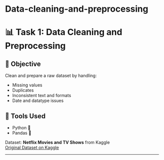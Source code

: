 # Data-cleaning-and-preprocessing 
# 📊 Task 1: Data Cleaning and Preprocessing

## 📝 Objective
Clean and prepare a raw dataset by handling:
- Missing values
- Duplicates
- Inconsistent text and formats
- Date and datatype issues

## 🧰 Tools Used
- Python 🐍
- Pandas 🐼

Dataset: **Netflix Movies and TV Shows** from Kaggle  
[Original Dataset on Kaggle](https://www.kaggle.com/datasets/shivamb/netflix-shows)

------
